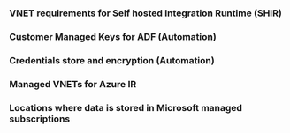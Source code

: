 ### VNET requirements for Self hosted Integration Runtime (SHIR)
### Customer Managed Keys for ADF (Automation)
### Credentials store and encryption (Automation)
### Managed VNETs for Azure IR
### Locations where data is stored in Microsoft managed subscriptions
